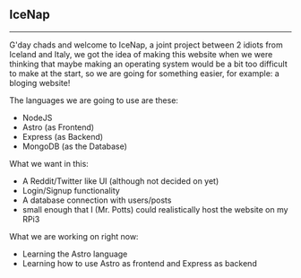 
## IceNap

---

G'day chads and welcome to IceNap, a joint project between 2 idiots from Iceland and Italy, we got the idea of making this website when we were thinking that maybe making an operating system would be a bit too difficult to make at the start, so we are going for something easier, for example: a bloging website!

The languages we are going to use are these:
- NodeJS
- Astro (as Frontend)
- Express (as Backend)
- MongoDB (as the Database)

What we want in this:
- A Reddit/Twitter like UI (although not decided on yet)
- Login/Signup functionality
- A database connection with users/posts
- small enough that I (Mr. Potts) could realistically host the website on my RPi3

What we are working on right now:
- Learning the Astro language
- Learning how to use Astro as frontend and Express as backend

